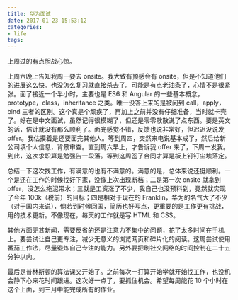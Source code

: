 ```yaml
---
title: 华为面试
date: 2017-01-23 15:53:12
categories:
- life
tags:
---
```


上周过的有点胆战心惊。

上周六晚上告知我周一要去 onsite。我大致有预感会有 onsite，但是不知道他们的进展这么快。也没怎么复习就直接杀去了。可能是有点老油条了，心情不是很紧张。面了接近一个半小时，主要也是 ES6 和 Angular 的一些基本概念，prototype，class，inheritance 之类。唯一没答上来的是被问到 call，apply，bind 三者的区别。这个真是个顽疾了，再加上之前并没有仔细准备，当时就卡壳了。好在是中文面试，虽然记得很模糊了，但还是零零散散说了点东西。要是英文的话，估计就没有那么顺利了。面完感觉不错，反馈也说非常好，但迟迟没说发 offer。我估摸着是还要面完其他人。等到周四，突然来电说基本成了，然后给新公司填个人信息，背景审查。直到周六早上，才告诉我 offer 来了，下周一发我。到此，这次求职算是勉强告一段落。等到这周签了合同才算是板上钉钉尘埃落定。

总结一下这次找工作，有满意的也有不满意的。满意的是，总体来说还挺顺利。一个是还在工作的时候找好下家，没像上次出现断档；二是第一次 onsite 就拿到 offer，没怎么拖泥带水；三就是工资涨了不少，我自己也没预料到，竟然就实现了今年 100k（税前）的目标；四是相对于现在的 Franklin，华为的名气大了不少（对于国内来说），倘若到时候回国，简历也好写点，更重要的是工作更有挑战，用的技术更新。不像现在，每天的工作就是写 HTML 和 CSS。

其他方面无甚新闻，需要反省的还是注意力不集中的问题，花了太多时间在手机上。要尝试让自己更专注，减少无意义的浏览网页和碎片化的阅读。这周尝试使用番茄工作法，尽量锻炼自己专注的能力。另外要把刷社交网络的时间控制在二十五分钟以内。

最后是普林斯顿的算法课又开始了。之前每次一打算开始学就开始找工作，也没机会静下心来花时间跟进。这次好一点了，要抓住机会。希望每周能花 10 个小时在这个上面，到三月中能完成所有的作业。

